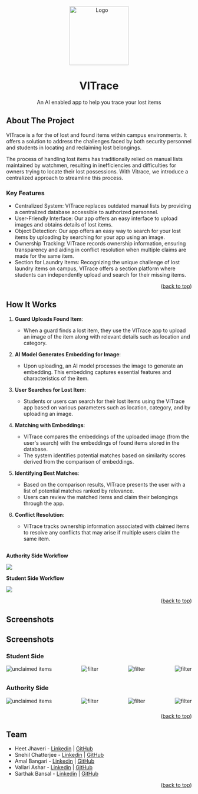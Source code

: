 <a name="readme-top"></a>
<br />
<div align="center">
  <a href="https://github.com/github_username/repo_name">
    <img src="images/logo.png" alt="Logo" width="160" height="160">
  </a>

<h1 align="center">VITrace</h3>

  <p align="center">
    An AI enabled app to help you trace your lost items
  </p>
</div>



<!-- ABOUT THE PROJECT -->
## About The Project
VITrace is a for the of lost and found items within campus environments. It offers a solution to address the challenges faced by both security personnel and students in locating and reclaiming lost belongings.

The process of handling lost items has traditionally relied on manual lists maintained by watchmen, resulting in inefficiencies and difficulties for owners trying to locate their lost possessions. With Vitrace, we introduce a centralized approach to streamline this process.

### Key Features
- Centralized System: VITrace replaces outdated manual lists by providing a centralized database accessible to authorized personnel.
- User-Friendly Interface: Our app offers an easy interface to upload images and obtains details of lost items.
- Object Detection: Our app offers an easy way to search for your lost items by uploading by searching for your app using an image.
- Ownership Tracking: VITrace records ownership information, ensuring transparency and aiding in conflict resolution when multiple claims are made for the same item.
- Section for Laundry Items: Recognizing the unique challenge of lost laundry items on campus, VITrace offers a section platform where students can independently upload and search for their missing items.

<p align="right">(<a href="#readme-top">back to top</a>)</p>

## How It Works

1. **Guard Uploads Found Item**:
   - When a guard finds a lost item, they use the VITrace app to upload an image of the item along with relevant details such as location and category.

2. **AI Model Generates Embedding for Image**:
   - Upon uploading, an AI model processes the image to generate an embedding. This embedding captures essential features and characteristics of the item.

3. **User Searches for Lost Item**:
   - Students or users can search for their lost items using the VITrace app based on various parameters such as location, category, and by uploading an image.

4. **Matching with Embeddings**:
   - VITrace compares the embeddings of the uploaded image (from the user's search) with the embeddings of found items stored in the database.
   - The system identifies potential matches based on similarity scores derived from the comparison of embeddings.

5. **Identifying Best Matches**:
   - Based on the comparison results, VITrace presents the user with a list of potential matches ranked by relevance.
   - Users can review the matched items and claim their belongings through the app.

6. **Conflict Resolution**:
   - VITrace tracks ownership information associated with claimed items to resolve any conflicts that may arise if multiple users claim the same item.


##

**Authority Side Workflow**

   <img src="images/auth.jpeg">

**Student Side Workflow**

   <img src="images/Student.jpeg">


<p align="right">(<a href="#readme-top">back to top</a>)</p>

## Screenshots

## Screenshots

### Student Side

<div style="display: flex; flex-wrap: wrap; justify-content: space-between;">
  <img src="images/screenshot_unclaimed.jpeg" alt="unclaimed items" style="max-width: 45%; margin-bottom: 10px;">
  <img src="images/screenshot_filter.jpeg" alt="filter" style="max-width: 45%; margin-bottom: 10px;">
  <img src="images/screenshot_result.jpeg" alt="filter" style="max-width: 45%; margin-bottom: 10px;">
  <img src="images/screenshot_contest_claim.jpeg" alt="filter" style="max-width: 45%; margin-bottom: 10px;">
</div>

### Authority Side

<div style="display: flex; flex-wrap: wrap; justify-content: space-between;">
  <img src="images/guard_home.jpeg" alt="unclaimed items" style="max-width: 45%; margin-bottom: 10px;">
  <img src="images/guard_submit.jpeg" alt="filter" style="max-width: 45%; margin-bottom: 10px;">
  <img src="images/guard_image.jpeg" alt="filter" style="max-width: 45%; margin-bottom: 10px;">
  <img src="images/guard_claim.jpeg" alt="filter" style="max-width: 45%; margin-bottom: 10px;">
</div>



<p align="right">(<a href="#readme-top">back to top</a>)</p>

## Team
- Heet Jhaveri - [Linkedin](https://www.linkedin.com/in/heet-jhaveri-873a90269/) | [GitHub](https://github.com/heet-10104) 
- Snehil Chatterjee - [Linkedin](https://www.linkedin.com/in/snehilchatterjee/) | [GitHub](https://github.com/snehilchatterjee)
- Amal Bangari - [Linkedin](https://www.linkedin.com/in/amal-bangari-692b29277/)  | [GitHub](https://github.com/amal064) 
- Vallari Ashar - [Linkedin](https://www.linkedin.com/in/vallari-ashar-500166249/) | [GitHub](https://github.com/vallari1)
- Sarthak Bansal - [Linkedin](https://www.linkedin.com/in/sarthakbansal674/) | [GitHub](https://github.com/sarthak-bansal)

<p align="right">(<a href="#readme-top">back to top</a>)</p>
